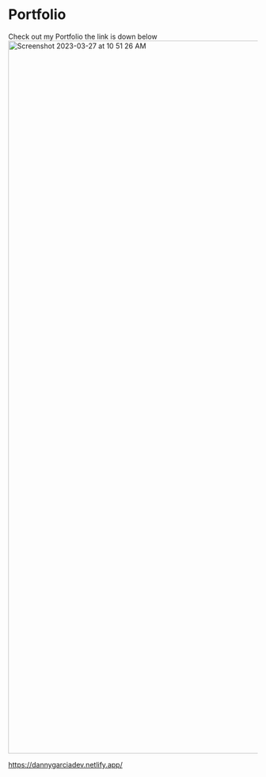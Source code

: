 # Portfolio
Check out my Portfolio the link is down below 
<img width="1440" alt="Screenshot 2023-03-27 at 10 51 26 AM" src="https://user-images.githubusercontent.com/126508117/227977262-71dca579-7c0a-4897-a40a-7a4884333004.png">

https://dannygarciadev.netlify.app/

